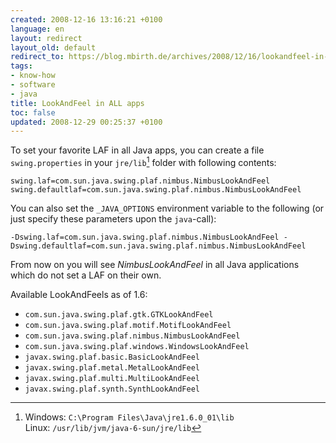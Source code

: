 ```yaml
---
created: 2008-12-16 13:16:21 +0100
language: en
layout: redirect
layout_old: default
redirect_to: https://blog.mbirth.de/archives/2008/12/16/lookandfeel-in-all-apps.html
tags:
- know-how
- software
- java
title: LookAndFeel in ALL apps
toc: false
updated: 2008-12-29 00:25:37 +0100
---
```


To set your favorite LAF in all Java apps, you can create a file `swing.properties` in your `jre/lib`[^1] folder with
following contents:

    swing.laf=com.sun.java.swing.plaf.nimbus.NimbusLookAndFeel
    swing.defaultlaf=com.sun.java.swing.plaf.nimbus.NimbusLookAndFeel

You can also set the `_JAVA_OPTIONS` environment variable to the following (or just specify these parameters upon the
`java`-call):

    -Dswing.laf=com.sun.java.swing.plaf.nimbus.NimbusLookAndFeel -Dswing.defaultlaf=com.sun.java.swing.plaf.nimbus.NimbusLookAndFeel

From now on you will see *NimbusLookAndFeel* in all Java applications which do not set a LAF on their own.

Available LookAndFeels as of 1.6:

* `com.sun.java.swing.plaf.gtk.GTKLookAndFeel`
* `com.sun.java.swing.plaf.motif.MotifLookAndFeel`
* `com.sun.java.swing.plaf.nimbus.NimbusLookAndFeel`
* `com.sun.java.swing.plaf.windows.WindowsLookAndFeel`
* `javax.swing.plaf.basic.BasicLookAndFeel`
* `javax.swing.plaf.metal.MetalLookAndFeel`
* `javax.swing.plaf.multi.MultiLookAndFeel`
* `javax.swing.plaf.synth.SynthLookAndFeel`


[^1]: Windows: `C:\Program Files\Java\jre1.6.0_01\lib`  
      Linux: `/usr/lib/jvm/java-6-sun/jre/lib`